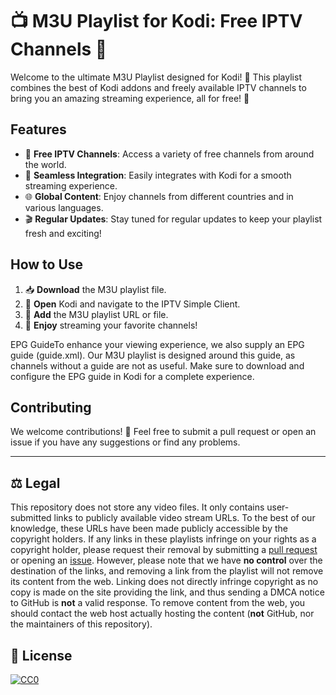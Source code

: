 # 📺 M3U Playlist for Kodi: Free IPTV Channels 🎉

Welcome to the ultimate M3U Playlist designed for Kodi! 🚀 This playlist combines the best of Kodi addons and freely available IPTV channels to bring you an amazing streaming experience, all for free! 🎈

## Features
- 📡 **Free IPTV Channels**: Access a variety of free channels from around the world.
- 🔌 **Seamless Integration**: Easily integrates with Kodi for a smooth streaming experience.
- 🌐 **Global Content**: Enjoy channels from different countries and in various languages.
- 🎬 **Regular Updates**: Stay tuned for regular updates to keep your playlist fresh and exciting!

## How to Use
1. 📥 **Download** the M3U playlist file.
2. 📂 **Open** Kodi and navigate to the IPTV Simple Client.
3. 🔗 **Add** the M3U playlist URL or file.
4. 🎉 **Enjoy** streaming your favorite channels!

EPG GuideTo enhance your viewing experience, we also supply an EPG guide (guide.xml). Our M3U playlist is designed around this guide, as channels without a guide are not as useful. Make sure to download and configure the EPG guide in Kodi for a complete experience.

## Contributing
We welcome contributions! 🌟 Feel free to submit a pull request or open an issue if you have any suggestions or find any problems.

---

## ⚖️ Legal

This repository does not store any video files. It only contains user-submitted links to publicly available video stream URLs. To the best of our knowledge, these URLs have been made publicly accessible by the copyright holders. If any links in these playlists infringe on your rights as a copyright holder, please request their removal by submitting a [pull request](https://github.com/SullyGreene/Kodi-IPTV/pulls) or opening an [issue](https://github.com/SullyGreene/Kodi-IPTV/issues/new?assignees=SullyGreene&labels=removal+request&template=--removal-request.yml&title=Remove%3A+). However, please note that we have **no control** over the destination of the links, and removing a link from the playlist will not remove its content from the web. Linking does not directly infringe copyright as no copy is made on the site providing the link, and thus sending a DMCA notice to GitHub is **not** a valid response. To remove content from the web, you should contact the web host actually hosting the content (**not** GitHub, nor the maintainers of this repository).

## 📜 License

[![CC0](http://mirrors.creativecommons.org/presskit/buttons/88x31/svg/cc-zero.svg)](LICENSE)
